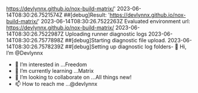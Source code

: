 https://devlynnx.github.io/nox-build-matrix/'
2023-06-14T08:30:26.7521574Z ##[debug]Result: 'https://devlynnx.github.io/nox-build-matrix/'
2023-06-14T08:30:26.7522263Z Evaluated environment url: https://devlynnx.github.io/nox-build-matrix/
2023-06-14T08:30:26.7522987Z Uploading runner diagnostic logs
2023-06-14T08:30:26.7577898Z ##[debug]Starting diagnostic file upload.
2023-06-14T08:30:26.7578239Z ##[debug]Setting up diagnostic log folders- 👋 Hi, I’m @Devlynnx
- 👀 I’m interested in ...Freedom
- 🌱 I’m currently learning ...Matrix
- 💞️ I’m looking to collaborate on ...All things new!
- 📫 How to reach me ...@devlynnx

<!---
Devlynnx/Devlynnx is a ✨ special ✨ repository because its `README.md` (this file) appears on your GitHub profile.
You can click the Preview link to take a look at your changes.
--->
